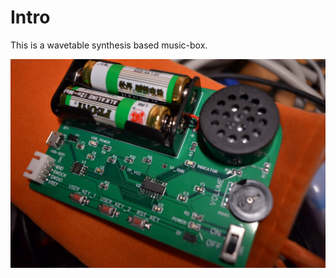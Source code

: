 # Intro

This is a wavetable synthesis based music-box. 

![music-box-photo](./doc/music-box-photo.jpg)